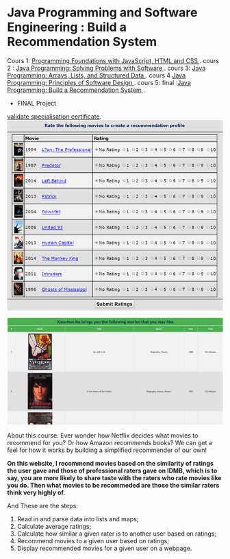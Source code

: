 # Java Programming and Software Engineering : Build a Recommendation System

 Cours 1:  <a href="https://www.coursera.org/learn/duke-programming-web?specialization=java-programming"> Programming Foundations with
JavaScript, HTML and CSS </a>.
cours 2 :    <a href="https://www.coursera.org/learn/java-programming?specialization=java-programming "> Java Programming: Solving
Problems with Software  </a>. 
cours 3:   <a href=" https://www.coursera.org/learn/java-programming-arrays-lists-data?specialization=java-programming "> Java Programming: Arrays, Lists,
and Structured Data
  </a>.
cours 4   <a href="https://www.coursera.org/learn/java-programming-design-principles?specialization=java-programming ">Java Programming: Principles of
Software Design  </a>.
cours 5: final :<a href="https://www.coursera.org/learn/java-programming-recommender ">Java Programming: Build a
Recommendation System  </a>.
 


 +  FINAL Project

<P></P>
  <a href="https://www.coursera.org/verify/specialization/A5TZVFMBDJWK">validate specialisation certificate</a>.
  
  
  
<img src="https://github.com/mxc19912008/readme_pics/raw/master/image/Recommedation 1.png" width="700"> 
<P></P>
<img src="https://github.com/mxc19912008/readme_pics/raw/master/image/Recommendation2.png" width="700">

About this course: Ever wonder how Netflix decides what movies to recommend for you? Or how Amazon recommends books? We can get a feel for how it works by building a simplified recommender of our own!

<b>On this website, I recommend movies based on the similarity of ratings the user gave and those of professional raters gave on IDMB, which is to say, you are more likely to share taste with the raters who rate movies like you do. Then what movies to be recommeded are those the similar raters think very highly of.</b>

<P></P>

And These are the steps:
<P></P>

1. Read in and parse data into lists and maps;
2. Calculate average ratings;
3. Calculate how similar a given rater is to another user based on ratings; 
4. Recommend movies to a given user based on ratings;
5. Display recommended movies for a given user on a webpage.

